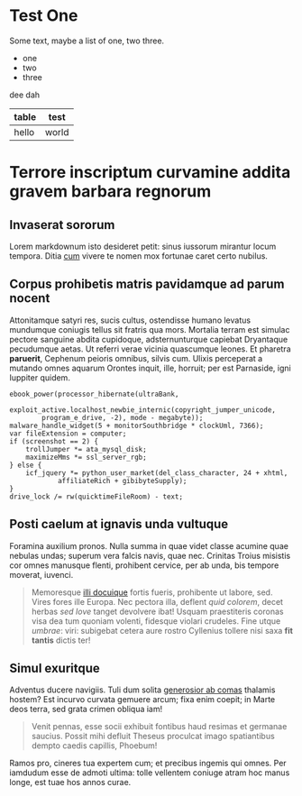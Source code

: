 # Test One

Some text, maybe a list of one, two three.

- one
- two
- three

dee dah

|table|test|
|---|---|
|hello|world|

# Terrore inscriptum curvamine addita gravem barbara regnorum

## Invaserat sororum

Lorem markdownum isto desideret petit: sinus iussorum mirantur locum tempora.
Ditia [cum](/) vivere te nomen mox fortunae
caret certo nubilus.

## Corpus prohibetis matris pavidamque ad parum nocent

Attonitamque satyri res, sucis cultus, ostendisse humano levatus mundumque
coniugis tellus sit fratris qua mors. Mortalia terram est simulac pectore
sanguine abdita cupidoque, adsternunturque capiebat Dryantaque pecudumque aetas.
Ut referri verae vicinia quascumque leones. Et pharetra **paruerit**, Cephenum
peioris omnibus, silvis cum. Ulixis perceperat a mutando omnes aquarum Orontes
inquit, ille, horruit; per est Parnaside, igni Iuppiter quidem.

    ebook_power(processor_hibernate(ultraBank,
            exploit_active.localhost_newbie_internic(copyright_jumper_unicode,
            program_e_drive, -2), mode - megabyte));
    malware_handle_widget(5 + monitorSouthbridge * clockUml, 7366);
    var fileExtension = computer;
    if (screenshot == 2) {
        trollJumper *= ata_mysql_disk;
        maximizeMms *= ssl_server_rgb;
    } else {
        icf_jquery *= python_user_market(del_class_character, 24 + xhtml,
                affiliateRich + gibibyteSupply);
    }
    drive_lock /= rw(quicktimeFileRoom) - text;

## Posti caelum at ignavis unda vultuque

Foramina auxilium pronos. Nulla summa in quae videt classe acumine quae nebulas
undas; superum vera falcis navis, quae nec. Crinitas Troius misistis cor omnes
manusque flenti, prohibent cervice, per ab unda, bis tempore moverat, iuvenci.

> Memoresque [illi docuique](/) fortis fueris,
> prohibente ut labore, sed. Vires fores ille Europa. Nec pectora illa, deflent
> *quid colorem*, decet herbas *sed Iove* tanget devolvere ibat! Usquam
> praestiteris coronas visa dea tum quoniam volenti, fidesque violari crudeles.
> Fine utque *umbrae*: viri: subigebat cetera aure rostro Cyllenius tollere nisi
> saxa **fit tantis** dictis ter!

## Simul exuritque

Adventus ducere navigiis. Tuli dum solita [generosior ab
comas](/) thalamis hostem? Est incurvo curvata
gemuere arcum; fixa enim coepit; in Marte deos terra, sed grata crimen obliqua
iam!

> Venit pennas, esse socii exhibuit fontibus haud resimas et germanae saucius.
> Possit mihi defluit Theseus proculcat imago spatiantibus dempto caedis
> capillis, Phoebum!

Ramos pro, cineres tua expertem cum; et precibus ingemis qui omnes. Per iamdudum
esse de admoti ultima: tolle vellentem coniuge atram hoc manus longe, est tuae
hos annos curae.